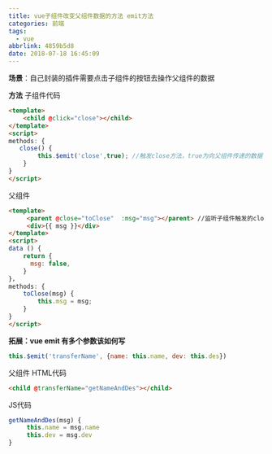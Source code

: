 ```yaml
---
title: vue子组件改变父组件数据的方法 emit方法
categories: 前端
tags:
  - vue
abbrlink: 4859b5d8
date: 2018-07-18 16:45:09
---
```


**场景**：自己封装的插件需要点击子组件的按钮去操作父组件的数据

**方法**
子组件代码
```html
<template>
    <child @click="close"></child>
</template>
<script>
methods: {
   close() {
        this.$emit('close',true); //触发close方法，true为向父组件传递的数据
    }
}
</script>
```
父组件
```html
<template>
     <parent @close="toClose"  :msg="msg"></parent> //监听子组件触发的close事件,然后调用toClose方法
     <div>{{ msg }}</div>
</template>
<script>
data () {
    return {
      msg: false,
    }
}，
methods: {
    toClose(msg) {
        this.msg = msg;
    }
}
</script>
```

**拓展：vue emit 有多个参数该如何写**
```js
this.$emit('transferName', {name: this.name, dev: this.des})
```
父组件
HTML代码
```html
<child @transferName="getNameAndDes"></child>
```
JS代码
```js
getNameAndDes(msg) {
     this.name = msg.name
     this.dev = msg.dev
}
```